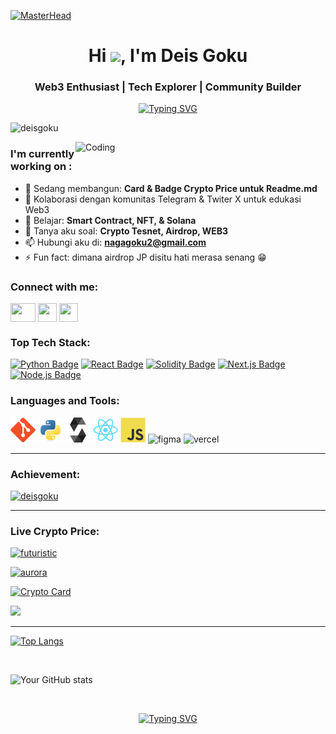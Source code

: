 [![MasterHead](https://miro.medium.com/v2/resize:fit:1360/0*7Q3yvSIv_t0ioJ-Z.gif)](https://yourportfolio.vercel.app/)


<h1 align="center">Hi <img src="https://raw.githubusercontent.com/MartinHeinz/MartinHeinz/master/wave.gif" width="30px">, I'm Deis Goku </h1>
<h3 align="center">Web3 Enthusiast | Tech Explorer | Community Builder</h3>

<p align="center">
  <a href="https://git.io/typing-svg">
    <img src="https://readme-typing-svg.herokuapp.com?font=Fira+Code&pause=1000&center=true&vCenter=true&width=500&lines=Crypto+Native+since+2016;Community+Educator+Web3;Terminal+Lover+%26+Script;Building+for+the+Future+of+Web3" alt="Typing SVG" />
  </a>
</p>

<p align="left"> <img src="https://komarev.com/ghpvc/?username=deisgoku&label=Profile%20views&color=0e75b6&style=flat" alt="deisgoku" /> </p>

<img align="right" alt="Coding" width="400" src="https://raw.githubusercontent.com/gist/MedRedha/fd8e2481bde2610c96b9aafde543879c/raw/88624e8d31c4295973dcb7c900dacf0edc0a6d99/coding.gif">

<h3 align="left">I'm currently working on :</h3>

- 🔭­ Sedang membangun: **Card & Badge Crypto Price untuk Readme.md**  
- 👯 Kolaborasi dengan komunitas Telegram & Twiter X untuk edukasi Web3  
- 🌱 Belajar: **Smart Contract, NFT, & Solana**  
- 💬 Tanya aku soal: **Crypto Tesnet, Airdrop, WEB3**  
- 📫 Hubungi aku di: **nagagoku2@gmail.com**  
- ⚡ Fun fact: dimana airdrop JP disitu hati merasa senang 😁

<h3 align="left">Connect with me:</h3>
<p align="left">
  <a href="https://www.linkedin.com/in/dedi-iskandar/" target="blank"><img align="center" src="https://raw.githubusercontent.com/rahuldkjain/github-profile-readme-generator/master/src/images/icons/Social/linked-in-alt.svg" height="30" width="40" /></a>
  <a href="https://t.me/DeisGoku" target="blank"><img align="center" src="https://www.vectorlogo.zone/logos/telegram/telegram-icon.svg" height="30" width="30" /></a>
  <a href="https://twitter.com/Deisgoku" target="blank">
    <img align="center" src="https://cdn.jsdelivr.net/gh/simple-icons/simple-icons/icons/x.svg" height="30" width="30" />
  </a>
</p>

<h3 align="left">Top Tech Stack:</h3>

[![Python Badge](https://img.shields.io/badge/-Python-3776AB?style=for-the-badge&labelColor=black&logo=python&logoColor=3776AB)](#)
[![React Badge](https://img.shields.io/badge/-React-61DBFB?style=for-the-badge&labelColor=black&logo=react&logoColor=61DBFB)](#)
[![Solidity Badge](https://img.shields.io/badge/-Solidity-363636?style=for-the-badge&labelColor=black&logo=solidity&logoColor=white)](#)
[![Next.js Badge](https://img.shields.io/badge/-Next.js-000?style=for-the-badge&labelColor=black&logo=next.js&logoColor=white)](#)
[![Node.js Badge](https://img.shields.io/badge/-Node.js-3C873A?style=for-the-badge&labelColor=black&logo=node.js&logoColor=3C873A)](#)

<h3 align="left">Languages and Tools:</h3>
<p align="left">
  <img src="https://raw.githubusercontent.com/devicons/devicon/master/icons/git/git-original.svg" alt="git" width="40" height="40"/>
  <img src="https://raw.githubusercontent.com/devicons/devicon/master/icons/python/python-original.svg" alt="python" width="40" height="40"/>
  <img src="https://raw.githubusercontent.com/devicons/devicon/master/icons/solidity/solidity-original.svg" alt="solidity" width="40" height="40"/>
  <img src="https://raw.githubusercontent.com/devicons/devicon/master/icons/react/react-original.svg" alt="react" width="40" height="40"/>
  <img src="https://raw.githubusercontent.com/devicons/devicon/master/icons/javascript/javascript-original.svg" alt="js" width="40" height="40"/>
  <img src="https://www.vectorlogo.zone/logos/figma/figma-icon.svg" alt="figma" width="40" height="40"/>
  <img src="https://www.vectorlogo.zone/logos/vercel/vercel-icon.svg" alt="vercel" width="40" height="40"/>
</p>

---

<h3 align="left">Achievement:</h3>

<p align="left"> <a href="https://github.com/ryo-ma/github-profile-trophy"><img src="https://github-profile-trophy.vercel.app/?username=deisgoku" alt="deisgoku" /></a> </p>

---
<h3 align="left">Live Crypto Price:</h3>

[![futuristic](https://crypto-price-on.vercel.app/cards?user=deisgoku&model=futuristic&theme=aurora&coin=6&category=coinbase-50-index)](https://crypto-price-on.vercel.app/unlock)

[![aurora](https://crypto-price-on.vercel.app/cards?user=deisgoku&model=aurora&theme=aurora&coin=6&category=meme-token)](https://crypto-price-on.vercel.app/unlock)

[![Crypto Card](https://crypto-price-on.vercel.app/traffic-badge)](https://crypto-price-on.vercel.app/unlock)

[![](https://img.shields.io/badge/Built%20my%20own%20Crypto%20Badges-Touch%20me!-orange?style=for-the-badge&logo=bitcoin&logoColor=white)](https://github.com/deisgoku/crypto-price-readme)

---

[![Top Langs](https://github-readme-stats.vercel.app/api/top-langs/?username=deisgoku&layout=compact&theme=radical)](https://github.com/anuraghazra/github-readme-stats)

<br />

![Your GitHub stats](https://github-readme-stats.vercel.app/api?username=deisgoku&show_icons=true&theme=radical)

<br />

<p align="center">
  <a href="https://git.io/typing-svg">
    <img src="https://readme-typing-svg.herokuapp.com?font=Fira+Code&size=23&pause=1000&color=000000&center=true&vCenter=true&width=500&lines=<+Thanks+for+visit+/+>;<+in+Code+we+Connected+/+>;<+in+Code+we+Trust+/+>;<+Build+in+the+Future+of+Web3+/+>" alt="Typing SVG" />
  </a>
</p>
